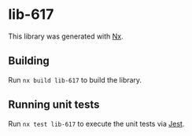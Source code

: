 # lib-617

This library was generated with [Nx](https://nx.dev).

## Building

Run `nx build lib-617` to build the library.

## Running unit tests

Run `nx test lib-617` to execute the unit tests via [Jest](https://jestjs.io).
